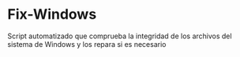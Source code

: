 # Fix-Windows
Script automatizado que comprueba la integridad de los archivos del sistema de Windows y los repara si es necesario
